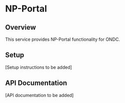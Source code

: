 # NP-Portal

## Overview
This service provides NP-Portal functionality for ONDC.

## Setup
[Setup instructions to be added]

## API Documentation
[API documentation to be added]
